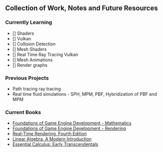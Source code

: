 ## Collection of Work, Notes and Future Resources

### Currently Learning

- [] Shaders
- [] Vulkan
- [] Collision Detection
- [] Mesh Shaders
- [] Real Time Ray Tracing Vulkan
- [] Mesh Animations
- [] Render graphs

### Previous Projects

- Path tracing ray tracing 
- Real time fluid simulations - SPH, MPM, PBF, Hybridization of PBF and MPM

### Current Books

- [Foundations of Game Engine Development - Mathematics](https://foundationsofgameenginedev.com/)
- [Foundations of Game Engine Development - Rendering](https://foundationsofgameenginedev.com/)
- [Real-Time Rendering, Fourth Edition](https://www.realtimerendering.com/)
- [Linear Algebra, A Modern Introduction](https://blackwells.co.uk/bookshop/product/Linear-Algebra-by-David-Poole-author/9781285463247)
- [Essential Calculus: Early Transcendentals](https://blackwells.co.uk/bookshop/product/Essential-Calculus-by-James-Stewart/9781133112280)
